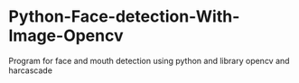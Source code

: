 # Python-Face-detection-With-Image-Opencv
Program for face and mouth detection using python and library opencv and harcascade
